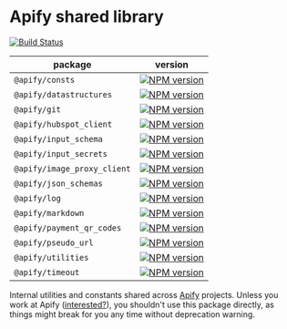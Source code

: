 # Apify shared library

[![Build Status](https://github.com/apify/apify-shared-js/actions/workflows/test_and_release.yaml/badge.svg?branch=master)](https://github.com/apify/apify-shared-js/actions/workflows/test_and_release.yaml)

package | version
--------|--------
`@apify/consts` | [![NPM version](https://img.shields.io/npm/v/@apify/consts.svg)](https://www.npmjs.com/package/@apify/consts)
`@apify/datastructures` | [![NPM version](https://img.shields.io/npm/v/@apify/datastructures.svg)](https://www.npmjs.com/package/@apify/datastructures)
`@apify/git` | [![NPM version](https://img.shields.io/npm/v/@apify/git.svg)](https://www.npmjs.com/package/@apify/git)
`@apify/hubspot_client` | [![NPM version](https://img.shields.io/npm/v/@apify/hubspot_client.svg)](https://www.npmjs.com/package/@apify/hubspot_client)
`@apify/input_schema` | [![NPM version](https://img.shields.io/npm/v/@apify/input_schema.svg)](https://www.npmjs.com/package/@apify/input_schema)
`@apify/input_secrets` | [![NPM version](https://img.shields.io/npm/v/@apify/input_secrets.svg)](https://www.npmjs.com/package/@apify/input_secrets)
`@apify/image_proxy_client` | [![NPM version](https://img.shields.io/npm/v/@apify/image_proxy_client.svg)](https://www.npmjs.com/package/@apify/image_proxy_client)
`@apify/json_schemas` | [![NPM version](https://img.shields.io/npm/v/@apify/json_schemas.svg)](https://www.npmjs.com/package/@apify/json_schemas)
`@apify/log` | [![NPM version](https://img.shields.io/npm/v/@apify/log.svg)](https://www.npmjs.com/package/@apify/log)
`@apify/markdown` | [![NPM version](https://img.shields.io/npm/v/@apify/markdown.svg)](https://www.npmjs.com/package/@apify/markdown)
`@apify/payment_qr_codes` | [![NPM version](https://img.shields.io/npm/v/@apify/payment_qr_codes.svg)](https://www.npmjs.com/package/@apify/payment_qr_codes)
`@apify/pseudo_url` | [![NPM version](https://img.shields.io/npm/v/@apify/pseudo_url.svg)](https://www.npmjs.com/package/@apify/pseudo_url)
`@apify/utilities` | [![NPM version](https://img.shields.io/npm/v/@apify/utilities.svg)](https://www.npmjs.com/package/@apify/utilities)
`@apify/timeout` | [![NPM version](https://img.shields.io/npm/v/@apify/timeout.svg)](https://www.npmjs.com/package/@apify/timeout)

Internal utilities and constants shared across <a href="https://www.apify.com">Apify</a> projects.
Unless you work at Apify ([interested?](https://apify.com/jobs)), you shouldn't use this package directly,
as things might break for you any time without deprecation warning.
